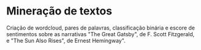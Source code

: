 # Mineração de textos
Criação de wordcloud, pares de palavras, classificação binária e escore de sentimentos sobre as narrativas "The Great Gatsby", de F. Scott Fitzgerald, e "The Sun Also Rises", de Ernest Hemingway".
